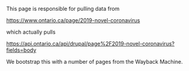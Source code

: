 This page is responsible for pulling data from

https://www.ontario.ca/page/2019-novel-coronavirus

which actually pulls

https://api.ontario.ca/api/drupal/page%2F2019-novel-coronavirus?fields=body

We bootstrap this with a number of pages from the Wayback Machine.

